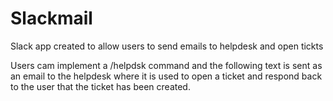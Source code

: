 # Slackmail
Slack app created to allow users to send emails to helpdesk and open tickts

Users cam implement a /helpdsk command and the following text is sent as an email to the helpdesk where it is used to open a ticket
and respond back to the user that the ticket has been created.


